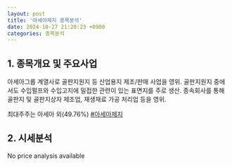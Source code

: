 ```yaml
---
layout: post
title: '아세아제지 종목분석'
date: 2024-10-27 21:20:23 +0900
categories: 종목분석
---
```


## 1. 종목개요 및 주요사업

아세아그룹 계열사로 골판지원지 등 산업용지 제조/판매 사업을 영위. 골판지원지 중에서도 수입펄프와 수입고지에 밀접한 관련이 있는 표면지를 주로 생산. 종속회사를 통해 골판지 및 골판지상자 제조업, 재생재료 가공 처리업 등을 영위.

최대주주는 아세아 외(49.76%)
[#아세아제지](#)

## 2. 시세분석

No price analysis available
